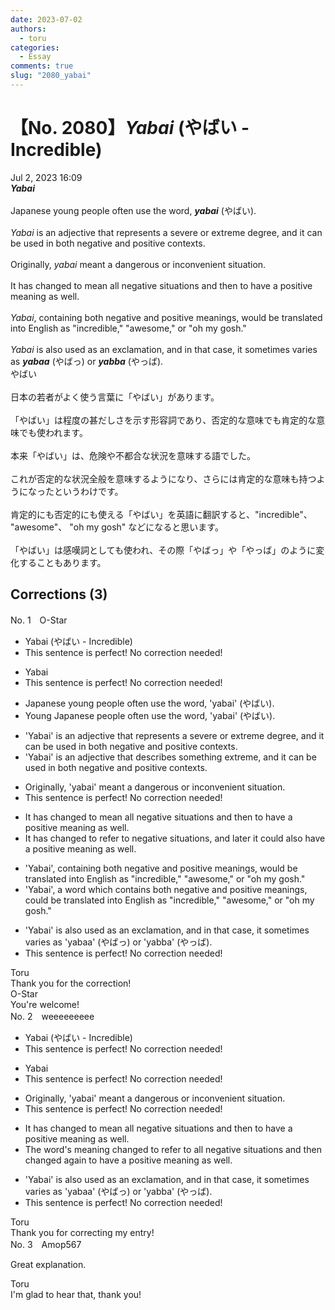 ```yaml
---
date: 2023-07-02
authors:
  - toru
categories:
  - Essay
comments: true
slug: "2080_yabai"
---
```


# 【No. 2080】<strong><em>Yabai</strong></em> (やばい - Incredible)
<div class="date">Jul 2, 2023 16:09</div>
<div id="post"><div id="body_show_ori">
<strong><em>Yabai</strong></em><br/><br/>Japanese young people often use the word, <strong><em>yabai</em></strong> (やばい).<br/><br/><em>Yabai</em> is an adjective that represents a severe or extreme degree, and it can be used in both negative and positive contexts.<br/><br/>Originally, <em>yabai</em> meant a dangerous or inconvenient situation.<br/><br/>It has changed to mean all negative situations and then to have a positive meaning as well.<br/><br/><em>Yabai</em>, containing both negative and positive meanings, would be translated into English as "incredible," "awesome," or "oh my gosh."<br/><br/><em>Yabai</em> is also used as an exclamation, and in that case, it sometimes varies as <strong><em>yabaa</em></strong> (やばっ) or <strong><em>yabba</em></strong> (やっば).
</div></div>

<!-- more -->

<div id="post_ja"><div id="body_show_mo">
やばい<br/><br/>日本の若者がよく使う言葉に「やばい」があります。<br/><br/>「やばい」は程度の甚だしさを示す形容詞であり、否定的な意味でも肯定的な意味でも使われます。<br/><br/>本来「やばい」は、危険や不都合な状況を意味する語でした。<br/><br/>これが否定的な状況全般を意味するようになり、さらには肯定的な意味も持つようになったというわけです。<br/><br/>肯定的にも否定的にも使える「やばい」を英語に翻訳すると、"incredible"、 "awesome"、 "oh my gosh" などになると思います。<br/><br/>「やばい」は感嘆詞としても使われ、その際「やばっ」や「やっば」のように変化することもあります。
</div></div>

## Corrections (3)
<div id="block"><div class="first_name"> No. 1　<span class="just_name">O-Star</span></div><div id="block2">
<ul class="correction_field">
<li class="incorrect">Yabai (やばい - Incredible)</li>
<li class="corrected perfect">This sentence is perfect! No correction needed!</li>
</ul>
<ul class="correction_field">
<li class="incorrect">Yabai</li>
<li class="corrected perfect">This sentence is perfect! No correction needed!</li>
</ul>
<ul class="correction_field">
<li class="incorrect">Japanese young people often use the word, 'yabai' (やばい).</li>
<li class="corrected correct">
<span class="f_bold">Young Japanese </span>people often use the word, 'yabai' (やばい).
</li>
</ul>
<ul class="correction_field">
<li class="incorrect">'Yabai' is an adjective that represents a severe or extreme degree, and it can be used in both negative and positive contexts.</li>
<li class="corrected correct">
'Yabai' is an adjective that <span class="f_bold">describes something extreme,</span> and it can be used in both negative and positive contexts.
</li>
</ul>
<ul class="correction_field">
<li class="incorrect">Originally, 'yabai' meant a dangerous or inconvenient situation.</li>
<li class="corrected perfect">This sentence is perfect! No correction needed!</li>
</ul>
<ul class="correction_field">
<li class="incorrect">It has changed to mean all negative situations and then to have a positive meaning as well.</li>
<li class="corrected correct">
It has changed to <span class="f_bold">refer to</span> negative situations<span class="f_bold">, and later it could also </span>have a positive meaning as well.
</li>
</ul>
<ul class="correction_field">
<li class="incorrect">'Yabai', containing both negative and positive meanings, would be translated into English as "incredible," "awesome," or "oh my gosh."</li>
<li class="corrected correct">
'Yabai', <span class="f_bold">a word which contains </span>both negative and positive meanings, <span class="f_bold">could </span>be translated into English as "incredible," "awesome," or "oh my gosh."
</li>
</ul>
<ul class="correction_field">
<li class="incorrect">'Yabai' is also used as an exclamation, and in that case, it sometimes varies as 'yabaa' (やばっ) or 'yabba' (やっば).</li>
<li class="corrected perfect">This sentence is perfect! No correction needed!</li>
</ul>
</div><div class="name"><span class="just_name">Toru</span><br>
Thank you for the correction!
</div>
<div class="name"><span class="just_name">O-Star</span><br>
You're welcome!
</div>
</div>
<div id="block"><div class="first_name"> No. 2　<span class="just_name">weeeeeeeee</span></div><div id="block2">
<ul class="correction_field">
<li class="incorrect">Yabai (やばい - Incredible)</li>
<li class="corrected perfect">This sentence is perfect! No correction needed!</li>
</ul>
<ul class="correction_field">
<li class="incorrect">Yabai</li>
<li class="corrected perfect">This sentence is perfect! No correction needed!</li>
</ul>
<ul class="correction_field">
<li class="incorrect">Originally, 'yabai' meant a dangerous or inconvenient situation.</li>
<li class="corrected perfect">This sentence is perfect! No correction needed!</li>
</ul>
<ul class="correction_field">
<li class="incorrect">It has changed to mean all negative situations and then to have a positive meaning as well.</li>
<li class="corrected correct">
The word's meaning changed to refer to all negative situations and then changed again to have a positive meaning as well.
</li>
</ul>
<ul class="correction_field">
<li class="incorrect">'Yabai' is also used as an exclamation, and in that case, it sometimes varies as 'yabaa' (やばっ) or 'yabba' (やっば).</li>
<li class="corrected perfect">This sentence is perfect! No correction needed!</li>
</ul>
</div><div class="name"><span class="just_name">Toru</span><br>
Thank you for correcting my entry!
</div>
</div>
<div id="block"><div class="first_name"> No. 3　<span class="just_name">Amop567</span></div><div id="block2">
<p class="comment_small">
 Great explanation.
</p>

</div><div class="name"><span class="just_name">Toru</span><br>
I'm glad to hear that, thank you!
</div>
</div>
